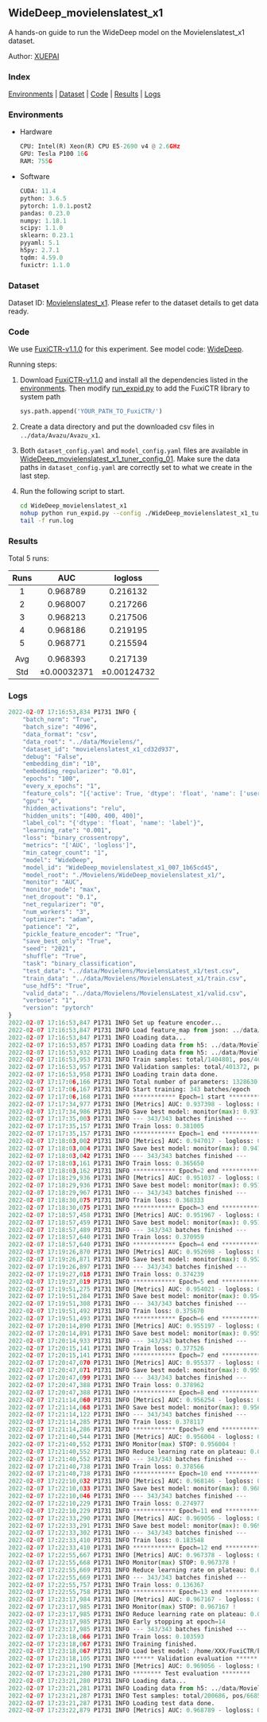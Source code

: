 ## WideDeep_movielenslatest_x1

A hands-on guide to run the WideDeep model on the Movielenslatest_x1 dataset.

Author: [XUEPAI](https://github.com/xue-pai)

### Index
[Environments](#Environments) | [Dataset](#Dataset) | [Code](#Code) | [Results](#Results) | [Logs](#Logs)

### Environments
+ Hardware

  ```python
  CPU: Intel(R) Xeon(R) CPU E5-2690 v4 @ 2.6GHz
  GPU: Tesla P100 16G
  RAM: 755G

  ```

+ Software

  ```python
  CUDA: 11.4
  python: 3.6.5
  pytorch: 1.0.1.post2
  pandas: 0.23.0
  numpy: 1.18.1
  scipy: 1.1.0
  sklearn: 0.23.1
  pyyaml: 5.1
  h5py: 2.7.1
  tqdm: 4.59.0
  fuxictr: 1.1.0
  ```

### Dataset
Dataset ID: [Movielenslatest_x1](https://github.com/openbenchmark/BARS/blob/master/ctr_prediction/datasets/Movielenslatest/README.md#Movielenslatest_x1). Please refer to the dataset details to get data ready.

### Code

We use [FuxiCTR-v1.1.0](fuxictr_url) for this experiment. See model code: [WideDeep](https://github.com/xue-pai/FuxiCTR/blob/v1.1.0/fuxictr/pytorch/models/WideDeep.py).

Running steps:

1. Download [FuxiCTR-v1.1.0](fuxictr_url) and install all the dependencies listed in the [environments](#environments). Then modify [run_expid.py](./run_expid.py#L5) to add the FuxiCTR library to system path
    
    ```python
    sys.path.append('YOUR_PATH_TO_FuxiCTR/')
    ```

2. Create a data directory and put the downloaded csv files in `../data/Avazu/Avazu_x1`.

3. Both `dataset_config.yaml` and `model_config.yaml` files are available in [WideDeep_movielenslatest_x1_tuner_config_01](./WideDeep_movielenslatest_x1_tuner_config_01). Make sure the data paths in `dataset_config.yaml` are correctly set to what we create in the last step.

4. Run the following script to start.

    ```bash
    cd WideDeep_movielenslatest_x1
    nohup python run_expid.py --config ./WideDeep_movielenslatest_x1_tuner_config_01 --expid WideDeep_movielenslatest_x1_007_1b65cd45 --gpu 0 > run.log &
    tail -f run.log
    ```

### Results

Total 5 runs:

| Runs | AUC | logloss  |
|:--------------------:|:--------------------:|:--------------------:|
| 1 | 0.968789 | 0.216132  |
| 2 | 0.968007 | 0.217266  |
| 3 | 0.968213 | 0.217506  |
| 4 | 0.968186 | 0.219195  |
| 5 | 0.968771 | 0.215594  |
| | | | 
| Avg | 0.968393 | 0.217139 |
| Std | &#177;0.00032371 | &#177;0.00124732 |


### Logs
```python
2022-02-07 17:16:53,834 P1731 INFO {
    "batch_norm": "True",
    "batch_size": "4096",
    "data_format": "csv",
    "data_root": "../data/Movielens/",
    "dataset_id": "movielenslatest_x1_cd32d937",
    "debug": "False",
    "embedding_dim": "10",
    "embedding_regularizer": "0.01",
    "epochs": "100",
    "every_x_epochs": "1",
    "feature_cols": "[{'active': True, 'dtype': 'float', 'name': ['user_id', 'item_id', 'tag_id'], 'type': 'categorical'}]",
    "gpu": "0",
    "hidden_activations": "relu",
    "hidden_units": "[400, 400, 400]",
    "label_col": "{'dtype': 'float', 'name': 'label'}",
    "learning_rate": "0.001",
    "loss": "binary_crossentropy",
    "metrics": "['AUC', 'logloss']",
    "min_categr_count": "1",
    "model": "WideDeep",
    "model_id": "WideDeep_movielenslatest_x1_007_1b65cd45",
    "model_root": "./Movielens/WideDeep_movielenslatest_x1/",
    "monitor": "AUC",
    "monitor_mode": "max",
    "net_dropout": "0.1",
    "net_regularizer": "0",
    "num_workers": "3",
    "optimizer": "adam",
    "patience": "2",
    "pickle_feature_encoder": "True",
    "save_best_only": "True",
    "seed": "2021",
    "shuffle": "True",
    "task": "binary_classification",
    "test_data": "../data/Movielens/MovielensLatest_x1/test.csv",
    "train_data": "../data/Movielens/MovielensLatest_x1/train.csv",
    "use_hdf5": "True",
    "valid_data": "../data/Movielens/MovielensLatest_x1/valid.csv",
    "verbose": "1",
    "version": "pytorch"
}
2022-02-07 17:16:53,847 P1731 INFO Set up feature encoder...
2022-02-07 17:16:53,847 P1731 INFO Load feature_map from json: ../data/Movielens/movielenslatest_x1_cd32d937/feature_map.json
2022-02-07 17:16:53,847 P1731 INFO Loading data...
2022-02-07 17:16:53,857 P1731 INFO Loading data from h5: ../data/Movielens/movielenslatest_x1_cd32d937/train.h5
2022-02-07 17:16:53,932 P1731 INFO Loading data from h5: ../data/Movielens/movielenslatest_x1_cd32d937/valid.h5
2022-02-07 17:16:53,953 P1731 INFO Train samples: total/1404801, pos/467878, neg/936923, ratio/33.31%, blocks/1
2022-02-07 17:16:53,957 P1731 INFO Validation samples: total/401372, pos/134225, neg/267147, ratio/33.44%, blocks/1
2022-02-07 17:16:53,958 P1731 INFO Loading train data done.
2022-02-07 17:17:06,166 P1731 INFO Total number of parameters: 1328630.
2022-02-07 17:17:06,167 P1731 INFO Start training: 343 batches/epoch
2022-02-07 17:17:06,168 P1731 INFO ************ Epoch=1 start ************
2022-02-07 17:17:34,977 P1731 INFO [Metrics] AUC: 0.937398 - logloss: 0.285267
2022-02-07 17:17:34,986 P1731 INFO Save best model: monitor(max): 0.937398
2022-02-07 17:17:35,003 P1731 INFO --- 343/343 batches finished ---
2022-02-07 17:17:35,157 P1731 INFO Train loss: 0.381005
2022-02-07 17:17:35,157 P1731 INFO ************ Epoch=1 end ************
2022-02-07 17:18:03,002 P1731 INFO [Metrics] AUC: 0.947017 - logloss: 0.261755
2022-02-07 17:18:03,004 P1731 INFO Save best model: monitor(max): 0.947017
2022-02-07 17:18:03,042 P1731 INFO --- 343/343 batches finished ---
2022-02-07 17:18:03,161 P1731 INFO Train loss: 0.365650
2022-02-07 17:18:03,162 P1731 INFO ************ Epoch=2 end ************
2022-02-07 17:18:29,936 P1731 INFO [Metrics] AUC: 0.951037 - logloss: 0.253379
2022-02-07 17:18:29,936 P1731 INFO Save best model: monitor(max): 0.951037
2022-02-07 17:18:29,967 P1731 INFO --- 343/343 batches finished ---
2022-02-07 17:18:30,075 P1731 INFO Train loss: 0.368333
2022-02-07 17:18:30,075 P1731 INFO ************ Epoch=3 end ************
2022-02-07 17:18:57,458 P1731 INFO [Metrics] AUC: 0.951967 - logloss: 0.244816
2022-02-07 17:18:57,459 P1731 INFO Save best model: monitor(max): 0.951967
2022-02-07 17:18:57,489 P1731 INFO --- 343/343 batches finished ---
2022-02-07 17:18:57,640 P1731 INFO Train loss: 0.370959
2022-02-07 17:18:57,640 P1731 INFO ************ Epoch=4 end ************
2022-02-07 17:19:26,870 P1731 INFO [Metrics] AUC: 0.952698 - logloss: 0.245630
2022-02-07 17:19:26,871 P1731 INFO Save best model: monitor(max): 0.952698
2022-02-07 17:19:26,897 P1731 INFO --- 343/343 batches finished ---
2022-02-07 17:19:27,018 P1731 INFO Train loss: 0.374239
2022-02-07 17:19:27,019 P1731 INFO ************ Epoch=5 end ************
2022-02-07 17:19:51,275 P1731 INFO [Metrics] AUC: 0.954021 - logloss: 0.243898
2022-02-07 17:19:51,284 P1731 INFO Save best model: monitor(max): 0.954021
2022-02-07 17:19:51,308 P1731 INFO --- 343/343 batches finished ---
2022-02-07 17:19:51,492 P1731 INFO Train loss: 0.375670
2022-02-07 17:19:51,493 P1731 INFO ************ Epoch=6 end ************
2022-02-07 17:20:14,890 P1731 INFO [Metrics] AUC: 0.955197 - logloss: 0.236842
2022-02-07 17:20:14,891 P1731 INFO Save best model: monitor(max): 0.955197
2022-02-07 17:20:14,933 P1731 INFO --- 343/343 batches finished ---
2022-02-07 17:20:15,141 P1731 INFO Train loss: 0.377526
2022-02-07 17:20:15,141 P1731 INFO ************ Epoch=7 end ************
2022-02-07 17:20:47,070 P1731 INFO [Metrics] AUC: 0.955377 - logloss: 0.236294
2022-02-07 17:20:47,071 P1731 INFO Save best model: monitor(max): 0.955377
2022-02-07 17:20:47,099 P1731 INFO --- 343/343 batches finished ---
2022-02-07 17:20:47,388 P1731 INFO Train loss: 0.378962
2022-02-07 17:20:47,388 P1731 INFO ************ Epoch=8 end ************
2022-02-07 17:21:14,060 P1731 INFO [Metrics] AUC: 0.956254 - logloss: 0.235094
2022-02-07 17:21:14,068 P1731 INFO Save best model: monitor(max): 0.956254
2022-02-07 17:21:14,122 P1731 INFO --- 343/343 batches finished ---
2022-02-07 17:21:14,285 P1731 INFO Train loss: 0.378117
2022-02-07 17:21:14,286 P1731 INFO ************ Epoch=9 end ************
2022-02-07 17:21:40,544 P1731 INFO [Metrics] AUC: 0.956004 - logloss: 0.235710
2022-02-07 17:21:40,552 P1731 INFO Monitor(max) STOP: 0.956004 !
2022-02-07 17:21:40,552 P1731 INFO Reduce learning rate on plateau: 0.000100
2022-02-07 17:21:40,552 P1731 INFO --- 343/343 batches finished ---
2022-02-07 17:21:40,738 P1731 INFO Train loss: 0.378566
2022-02-07 17:21:40,738 P1731 INFO ************ Epoch=10 end ************
2022-02-07 17:22:10,032 P1731 INFO [Metrics] AUC: 0.968146 - logloss: 0.204386
2022-02-07 17:22:10,033 P1731 INFO Save best model: monitor(max): 0.968146
2022-02-07 17:22:10,046 P1731 INFO --- 343/343 batches finished ---
2022-02-07 17:22:10,229 P1731 INFO Train loss: 0.274977
2022-02-07 17:22:10,229 P1731 INFO ************ Epoch=11 end ************
2022-02-07 17:22:33,290 P1731 INFO [Metrics] AUC: 0.969056 - logloss: 0.214863
2022-02-07 17:22:33,291 P1731 INFO Save best model: monitor(max): 0.969056
2022-02-07 17:22:33,302 P1731 INFO --- 343/343 batches finished ---
2022-02-07 17:22:33,410 P1731 INFO Train loss: 0.183548
2022-02-07 17:22:33,410 P1731 INFO ************ Epoch=12 end ************
2022-02-07 17:22:55,667 P1731 INFO [Metrics] AUC: 0.967378 - logloss: 0.245376
2022-02-07 17:22:55,668 P1731 INFO Monitor(max) STOP: 0.967378 !
2022-02-07 17:22:55,669 P1731 INFO Reduce learning rate on plateau: 0.000010
2022-02-07 17:22:55,669 P1731 INFO --- 343/343 batches finished ---
2022-02-07 17:22:55,757 P1731 INFO Train loss: 0.136367
2022-02-07 17:22:55,758 P1731 INFO ************ Epoch=13 end ************
2022-02-07 17:23:17,984 P1731 INFO [Metrics] AUC: 0.967167 - logloss: 0.254152
2022-02-07 17:23:17,985 P1731 INFO Monitor(max) STOP: 0.967167 !
2022-02-07 17:23:17,985 P1731 INFO Reduce learning rate on plateau: 0.000001
2022-02-07 17:23:17,985 P1731 INFO Early stopping at epoch=14
2022-02-07 17:23:17,985 P1731 INFO --- 343/343 batches finished ---
2022-02-07 17:23:18,066 P1731 INFO Train loss: 0.103593
2022-02-07 17:23:18,067 P1731 INFO Training finished.
2022-02-07 17:23:18,067 P1731 INFO Load best model: /home/XXX/FuxiCTR/benchmarks/Movielens/WideDeep_movielenslatest_x1/movielenslatest_x1_cd32d937/WideDeep_movielenslatest_x1_007_1b65cd45.model
2022-02-07 17:23:18,105 P1731 INFO ****** Validation evaluation ******
2022-02-07 17:23:21,190 P1731 INFO [Metrics] AUC: 0.969056 - logloss: 0.214863
2022-02-07 17:23:21,280 P1731 INFO ******** Test evaluation ********
2022-02-07 17:23:21,280 P1731 INFO Loading data...
2022-02-07 17:23:21,281 P1731 INFO Loading data from h5: ../data/Movielens/movielenslatest_x1_cd32d937/test.h5
2022-02-07 17:23:21,287 P1731 INFO Test samples: total/200686, pos/66850, neg/133836, ratio/33.31%, blocks/1
2022-02-07 17:23:21,287 P1731 INFO Loading test data done.
2022-02-07 17:23:22,879 P1731 INFO [Metrics] AUC: 0.968789 - logloss: 0.216132

```
